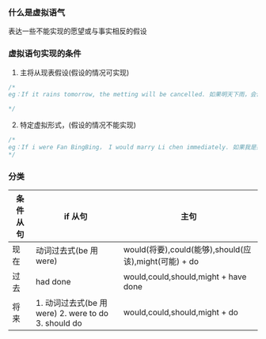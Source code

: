 ### 什么是虚拟语气

表达一些不能实现的愿望或与事实相反的假设

### 虚拟语句实现的条件

1. 主将从现表假设(假设的情况可实现)

```js
/*
eg：If it rains tomorrow, the metting will be cancelled. 如果明天下雨，会议将被取消。 

*/
```

2. 特定虚拟形式，(假设的情况不能实现)

```js
/*
eg：If i were Fan BingBing， I would marry Li chen immediately. 如果我是范冰冰，我就会马上嫁给李晨
*/
```

### 分类

| 条件从句 | if 从句                                              | 主句                                                  |
| -------- | ---------------------------------------------------- | ----------------------------------------------------- |
| 现在     | 动词过去式(be 用 were)                               | would(将要),could(能够),should(应该),might(可能) + do |
| 过去     | had done                                             | would,could,should,might + have done                  |
| 将来     | 1. 动词过去式(be 用 were) 2. were to do 3. should do | would,could,should,might + do                         |
